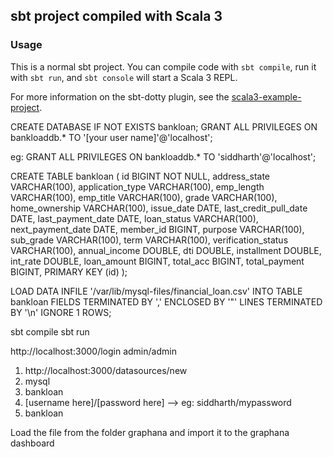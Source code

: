 ## sbt project compiled with Scala 3

### Usage

This is a normal sbt project. You can compile code with `sbt compile`, run it with `sbt run`, and `sbt console` will start a Scala 3 REPL.

For more information on the sbt-dotty plugin, see the
[scala3-example-project](https://github.com/scala/scala3-example-project/blob/main/README.md).


<!-- configuring MySQL -->

<!-- create database -->
CREATE DATABASE IF NOT EXISTS bankloan;
GRANT ALL PRIVILEGES ON bankloaddb.* TO '[your user name]'@'localhost';

eg: GRANT ALL PRIVILEGES ON bankloaddb.* TO 'siddharth'@'localhost'; 

<!-- create table -->
CREATE TABLE bankloan (
    id BIGINT NOT NULL,
    address_state VARCHAR(100),
    application_type VARCHAR(100),
    emp_length VARCHAR(100),
    emp_title VARCHAR(100),
    grade VARCHAR(100),
    home_ownership VARCHAR(100),
    issue_date DATE,
    last_credit_pull_date DATE,
    last_payment_date DATE,
    loan_status VARCHAR(100),
    next_payment_date DATE,
    member_id BIGINT,
    purpose VARCHAR(100),
    sub_grade VARCHAR(100),
    term VARCHAR(100),
    verification_status VARCHAR(100),
    annual_income DOUBLE,
    dti DOUBLE,
    installment DOUBLE,
    int_rate DOUBLE,
    loan_amount BIGINT,
    total_acc BIGINT,
    total_payment BIGINT,
    PRIMARY KEY (id)
);

<!-- move file here if you dont get permission -->
LOAD DATA INFILE '/var/lib/mysql-files/financial_loan.csv' INTO TABLE bankloan FIELDS TERMINATED BY ',' ENCLOSED BY '"' LINES TERMINATED BY '\n' IGNORE 1 ROWS;


<!-- sbt use the normal stuff -->
sbt compile
sbt run

<!-- graphana -->
http://localhost:3000/login
admin/admin

<!-- connect the mysql database here -->
1) http://localhost:3000/datasources/new
2) mysql
3) bankloan
4) [username here]/[password here] --> eg: siddharth/mypassword
5) bankloan

Load the file from the folder graphana and import it to the graphana dashboard
